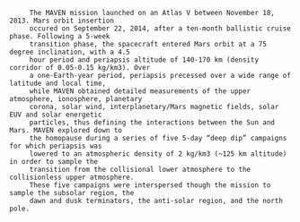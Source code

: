 
         The MAVEN mission launched on an Atlas V between November 18, 2013. Mars orbit insertion 
         occured on September 22, 2014, after a ten-month ballistic cruise phase. Following a 5-week 
         transition phase, the spacecraft entered Mars orbit at a 75 degree inclination, with a 4.5 
         hour period and periapsis altitude of 140-170 km (density corridor of 0.05-0.15 kg/km3). Over 
         a one-Earth-year period, periapsis precessed over a wide range of latitude and local time, 
         while MAVEN obtained detailed measurements of the upper atmosphere, ionosphere, planetary 
         corona, solar wind, interplanetary/Mars magnetic fields, solar EUV and solar energetic 
         particles, thus defining the interactions between the Sun and Mars. MAVEN explored down to 
         the homopause during a series of five 5-day “deep dip” campaigns for which periapsis was 
         lowered to an atmospheric density of 2 kg/km3 (~125 km altitude) in order to sample the 
         transition from the collisional lower atmosphere to the collisionless upper atmosphere. 
         These five campaigns were interspersed though the mission to sample the subsolar region, the 
         dawn and dusk terminators, the anti-solar region, and the north pole.
      